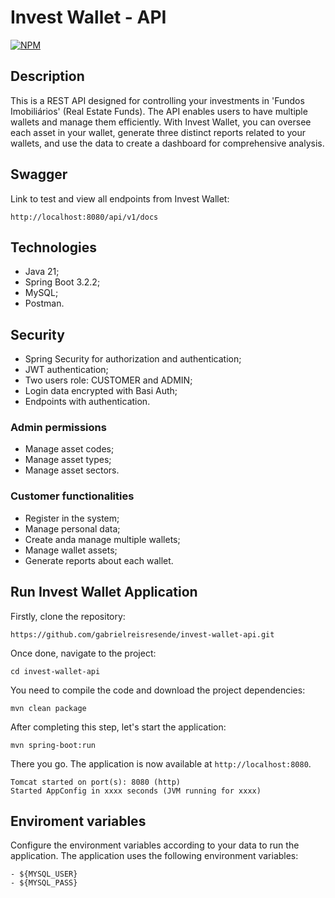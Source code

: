 # Invest Wallet - API
[![NPM](https://img.shields.io/npm/l/react)](https://github.com/gabrielreisresende/invest-wallet-api/blob/main/LICENSE)

## Description
This is a REST API designed for controlling your investments in 'Fundos Imobiliários' (Real Estate Funds).
The API enables users to have multiple wallets and manage them efficiently.
With Invest Wallet, you can oversee each asset in your wallet,
generate three distinct reports related to your wallets, and use the data to create a dashboard for comprehensive analysis.

## Swagger
Link to test and view all endpoints from Invest Wallet:
```
http://localhost:8080/api/v1/docs
```

## Technologies
- Java 21;
- Spring Boot 3.2.2;
- MySQL;
- Postman.

## Security
- Spring Security for authorization and authentication;
- JWT authentication;
- Two users role: CUSTOMER and ADMIN;
- Login data encrypted with Basi Auth;
- Endpoints with authentication.
  
### Admin permissions
- Manage asset codes;
- Manage asset types;
- Manage asset sectors.

### Customer functionalities
- Register in the system;
- Manage personal data;
- Create anda manage multiple wallets;
- Manage wallet assets;
- Generate reports about each wallet.

## Run Invest Wallet Application
Firstly, clone the repository:

```
https://github.com/gabrielreisresende/invest-wallet-api.git
```

Once done, navigate to the project:

```
cd invest-wallet-api
```

You need to compile the code and download the project dependencies:

```
mvn clean package
```

After completing this step, let's start the application:

```
mvn spring-boot:run
```

There you go. The application is now available at `http://localhost:8080`.

```
Tomcat started on port(s): 8080 (http)
Started AppConfig in xxxx seconds (JVM running for xxxx)
```


## Enviroment variables
Configure the environment variables according to your data to run the application. The application uses the following environment variables:

```
- ${MYSQL_USER}
- ${MYSQL_PASS}
```
  
